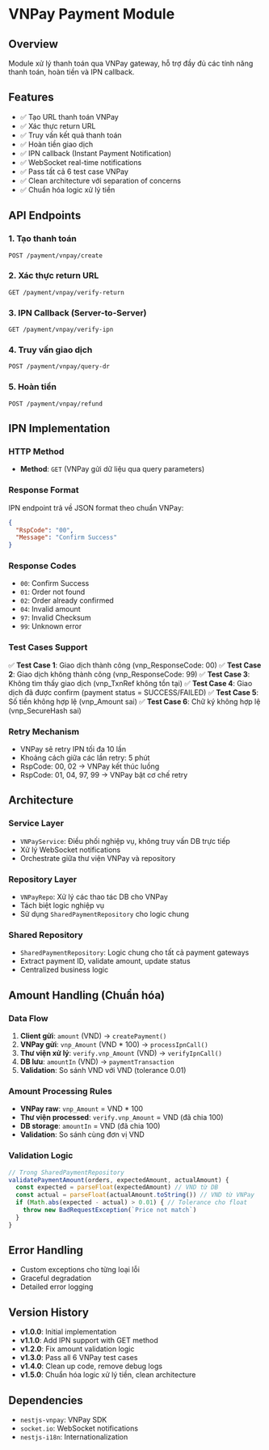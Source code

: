 # VNPay Payment Module

## Overview
Module xử lý thanh toán qua VNPay gateway, hỗ trợ đầy đủ các tính năng thanh toán, hoàn tiền và IPN callback.

## Features
- ✅ Tạo URL thanh toán VNPay
- ✅ Xác thực return URL
- ✅ Truy vấn kết quả thanh toán
- ✅ Hoàn tiền giao dịch
- ✅ IPN callback (Instant Payment Notification)
- ✅ WebSocket real-time notifications
- ✅ Pass tất cả 6 test case VNPay
- ✅ Clean architecture với separation of concerns
- ✅ Chuẩn hóa logic xử lý tiền

## API Endpoints

### 1. Tạo thanh toán
```http
POST /payment/vnpay/create
```

### 2. Xác thực return URL
```http
GET /payment/vnpay/verify-return
```

### 3. IPN Callback (Server-to-Server)
```http
GET /payment/vnpay/verify-ipn
```

### 4. Truy vấn giao dịch
```http
POST /payment/vnpay/query-dr
```

### 5. Hoàn tiền
```http
POST /payment/vnpay/refund
```

## IPN Implementation

### HTTP Method
- **Method**: `GET` (VNPay gửi dữ liệu qua query parameters)

### Response Format
IPN endpoint trả về JSON format theo chuẩn VNPay:
```json
{
  "RspCode": "00",
  "Message": "Confirm Success"
}
```

### Response Codes
- `00`: Confirm Success
- `01`: Order not found
- `02`: Order already confirmed
- `04`: Invalid amount
- `97`: Invalid Checksum
- `99`: Unknown error

### Test Cases Support
✅ **Test Case 1**: Giao dịch thành công (vnp_ResponseCode: 00)
✅ **Test Case 2**: Giao dịch không thành công (vnp_ResponseCode: 99)
✅ **Test Case 3**: Không tìm thấy giao dịch (vnp_TxnRef không tồn tại)
✅ **Test Case 4**: Giao dịch đã được confirm (payment status = SUCCESS/FAILED)
✅ **Test Case 5**: Số tiền không hợp lệ (vnp_Amount sai)
✅ **Test Case 6**: Chữ ký không hợp lệ (vnp_SecureHash sai)

### Retry Mechanism
- VNPay sẽ retry IPN tối đa 10 lần
- Khoảng cách giữa các lần retry: 5 phút
- RspCode: 00, 02 → VNPay kết thúc luồng
- RspCode: 01, 04, 97, 99 → VNPay bật cơ chế retry

## Architecture

### Service Layer
- `VNPayService`: Điều phối nghiệp vụ, không truy vấn DB trực tiếp
- Xử lý WebSocket notifications
- Orchestrate giữa thư viện VNPay và repository

### Repository Layer
- `VNPayRepo`: Xử lý các thao tác DB cho VNPay
- Tách biệt logic nghiệp vụ
- Sử dụng `SharedPaymentRepository` cho logic chung

### Shared Repository
- `SharedPaymentRepository`: Logic chung cho tất cả payment gateways
- Extract payment ID, validate amount, update status
- Centralized business logic

## Amount Handling (Chuẩn hóa)

### Data Flow
1. **Client gửi**: `amount` (VND) → `createPayment()`
2. **VNPay gửi**: `vnp_Amount` (VND * 100) → `processIpnCall()`
3. **Thư viện xử lý**: `verify.vnp_Amount` (VND) → `verifyIpnCall()`
4. **DB lưu**: `amountIn` (VND) → `paymentTransaction`
5. **Validation**: So sánh VND với VND (tolerance 0.01)

### Amount Processing Rules
- **VNPay raw**: `vnp_Amount` = VND * 100
- **Thư viện processed**: `verify.vnp_Amount` = VND (đã chia 100)
- **DB storage**: `amountIn` = VND (đã chia 100)
- **Validation**: So sánh cùng đơn vị VND

### Validation Logic
```typescript
// Trong SharedPaymentRepository
validatePaymentAmount(orders, expectedAmount, actualAmount) {
  const expected = parseFloat(expectedAmount) // VND từ DB
  const actual = parseFloat(actualAmount.toString()) // VND từ VNPay
  if (Math.abs(expected - actual) > 0.01) { // Tolerance cho float
    throw new BadRequestException(`Price not match`)
  }
}
```

## Error Handling
- Custom exceptions cho từng loại lỗi
- Graceful degradation
- Detailed error logging

## Version History
- **v1.0.0**: Initial implementation
- **v1.1.0**: Add IPN support with GET method
- **v1.2.0**: Fix amount validation logic
- **v1.3.0**: Pass all 6 VNPay test cases
- **v1.4.0**: Clean up code, remove debug logs
- **v1.5.0**: Chuẩn hóa logic xử lý tiền, clean architecture

## Dependencies
- `nestjs-vnpay`: VNPay SDK
- `socket.io`: WebSocket notifications
- `nestjs-i18n`: Internationalization
